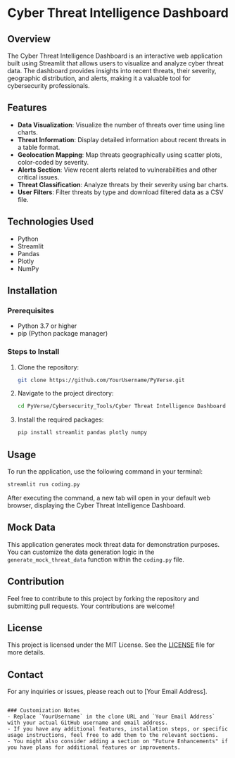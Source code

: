# Cyber Threat Intelligence Dashboard

## Overview
The Cyber Threat Intelligence Dashboard is an interactive web application built using Streamlit that allows users to visualize and analyze cyber threat data. The dashboard provides insights into recent threats, their severity, geographic distribution, and alerts, making it a valuable tool for cybersecurity professionals.

## Features
- **Data Visualization**: Visualize the number of threats over time using line charts.
- **Threat Information**: Display detailed information about recent threats in a table format.
- **Geolocation Mapping**: Map threats geographically using scatter plots, color-coded by severity.
- **Alerts Section**: View recent alerts related to vulnerabilities and other critical issues.
- **Threat Classification**: Analyze threats by their severity using bar charts.
- **User Filters**: Filter threats by type and download filtered data as a CSV file.

## Technologies Used
- Python
- Streamlit
- Pandas
- Plotly
- NumPy

## Installation

### Prerequisites
- Python 3.7 or higher
- pip (Python package manager)

### Steps to Install
1. Clone the repository:
   ```bash
   git clone https://github.com/YourUsername/PyVerse.git
   ```
2. Navigate to the project directory:
   ```bash
   cd PyVerse/Cybersecurity_Tools/Cyber Threat Intelligence Dashboard
   ```
3. Install the required packages:
   ```bash
   pip install streamlit pandas plotly numpy
   ```

## Usage
To run the application, use the following command in your terminal:

```bash
streamlit run coding.py
```

After executing the command, a new tab will open in your default web browser, displaying the Cyber Threat Intelligence Dashboard.

## Mock Data
This application generates mock threat data for demonstration purposes. You can customize the data generation logic in the `generate_mock_threat_data` function within the `coding.py` file.

## Contribution
Feel free to contribute to this project by forking the repository and submitting pull requests. Your contributions are welcome!

## License
This project is licensed under the MIT License. See the [LICENSE](LICENSE) file for more details.

## Contact
For any inquiries or issues, please reach out to [Your Email Address].

```

### Customization Notes
- Replace `YourUsername` in the clone URL and `Your Email Address` with your actual GitHub username and email address.
- If you have any additional features, installation steps, or specific usage instructions, feel free to add them to the relevant sections.
- You might also consider adding a section on "Future Enhancements" if you have plans for additional features or improvements.